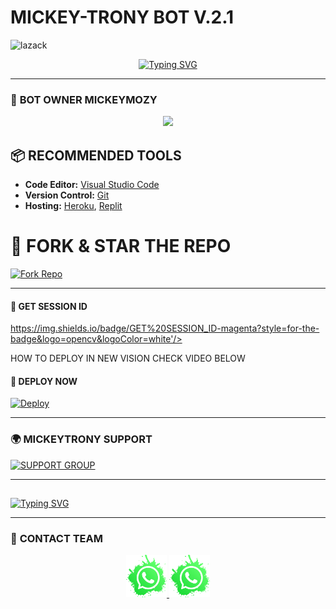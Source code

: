 

#        MICKEY-TRONY BOT V.2.1

![lazack]()




<p align="center">
  <a href="https://git.io/typing-svg"><img src="https://readme-typing-svg.demolab.com?font=Jersey+20+Charted&size=30&pause=1000&color=0DFF00&width=435&lines=BOT+100%25+LEGIT" alt="Typing SVG" /></a>
</p>



---

### 🌟 **BOT OWNER MICKEYMOZY**
<p align="center">
  <img src="https://i.imgur.com/Sr58vPG.jpeg"/>
</p>

## 📦 **RECOMMENDED TOOLS**

- **Code Editor:** [Visual Studio Code](https://code.visualstudio.com/)
- **Version Control:** [Git](https://git-scm.com/)
- **Hosting:** [Heroku](https://heroku.com/), [Replit](https://replit.com/)




# 🚀 **FORK & STAR THE REPO**
<a href="https:/Mickeymozy/Mickey-trony/github.com//fork">
  <img title="Fork Repo" src="https://img.shields.io/badge/Fork This Repo-black?style=for-the-badge&logo=git&logoColor=red"/>
</a>

---
#### 📌 **GET SESSION ID**
<a href="https://mickey-pair.static.domains/mickey">
  https://img.shields.io/badge/GET%20SESSION_ID-magenta?style=for-the-badge&logo=opencv&logoColor=white'/></a>

</a>

HOW TO DEPLOY IN NEW VISION CHECK VIDEO BELOW 




#### 🚀 **DEPLOY NOW**
[![Deploy](https://www.herokucdn.com/deploy/button.svg)](https://heroku.com/deploy?template=https://github.com/Mickeymozy/Mickey-trony)


---

### 🌍 **MICKEYTRONY SUPPORT**

<a href="https://api.whatsapp.com/send/?phone=255612130873&text&type=phone_number&app_absent=0">
  <img height="30" title="SUPPORT GROUP" src="https://img.shields.io/badge/Support channel-25D366?style=for-the-badge&logo=whatsapp&logoColor=white">
</a>

---

##

[![Typing SVG](https://readme-typing-svg.herokuapp.com?font=Rockstar-ExtraBold&size=30&pause=1000&color=0000FF&center=true&vCenter=true&width=815&height=60&lines=▭+▬+▭+▬+▭+▬+▭+▬+▭+▬+▭)](https://git.io/typing-svg)

---

### 🌟 **CONTACT  TEAM**
<p align="center">
  <a href="https://wa.me/255612130873"> <img src="https://raw.githubusercontent.com/shizothetechie/database/main/icon/WhatsApp.png" width="13%"> </a>
  <a href="https://wa.me/255615944741"> <img src="https://raw.githubusercontent.com/shizothetechie/database/main/icon/WhatsApp.png" width="13%"> </a>
  <a 
